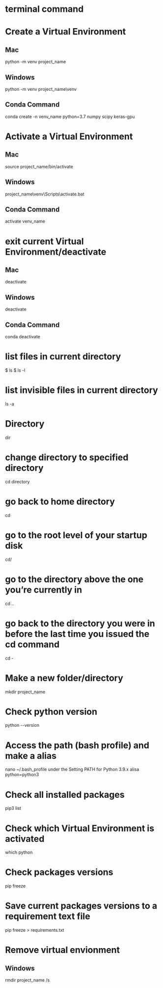 # terminal command


# Create a Virtual Environment
## Mac
python -m venv project_name
## Windows
python -m venv project_name\venv
## Conda Command
conda create -n venv_name python=3.7 numpy scipy keras-gpu

# Activate a Virtual Environment
## Mac
source project_name/bin/activate
## Windows
project_name\venv\Scripts\activate.bat
## Conda Command
activate venv_name

# exit current Virtual Environment/deactivate
## Mac
deactivate

## Windows
deactivate

## Conda Command
conda deactivate


# list files in current directory
$ ls
$ ls -l

# list invisible files in current directory
ls -a

# Directory
dir

# change directory to specified directory
cd directory

# go back to home directory
cd

# go to the root level of your startup disk
cd/

# go to the directory above the one you’re currently in
cd ..

# go back to the directory you were in before the last time you issued the cd command
cd -

# Make a new folder/directory
mkdir project_name

# Check python version
python --version

# Access the path (bash profile) and make a alias
nano ~/.bash_profile
under the Setting PATH for Python 3.9.x
alisa python=python3

# Check all installed packages
pip3 list



# Check which Virtual Environment is activated
which python

# Check packages versions
pip freeze

# Save current packages versions to a requirement text file
pip freeze > requirements.txt

# Remove virtual envionment
## Windows
rmdir project_name /s












